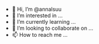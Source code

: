 - 👋 Hi, I’m @annalsuu
- 👀 I’m interested in ...
- 🌱 I’m currently learning ...
- 💞️ I’m looking to collaborate on ...
- 📫 How to reach me ...

<!---
annalsuu/annalsuu is a ✨ special ✨ repository because its `README.md` (this file) appears on your GitHub profile.
You can click the Preview link to take a look at your changes.
--->
